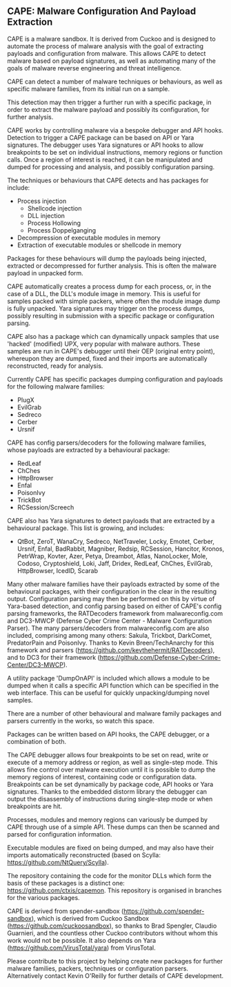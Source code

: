 ## CAPE: Malware Configuration And Payload Extraction

CAPE is a malware sandbox. It is derived from Cuckoo and is designed to automate the process of malware analysis with the goal of extracting payloads and configuration from malware. This allows CAPE to detect malware based on payload signatures, as well as automating many of the goals of malware reverse engineering and threat intelligence.

CAPE can detect a number of malware techniques or behaviours, as well as specific malware families, from its initial run on a sample. 

This detection may then trigger a further run with a specific package, in order to extract the malware payload and possibly its configuration, for further analysis.

CAPE works by controlling malware via a bespoke debugger and API hooks. Detection to trigger a CAPE package can be based on API or Yara signatures. The debugger uses Yara signatures or API hooks to allow breakpoints to be set on individual instructions, memory regions or function calls. Once a region of interest is reached, it can be manipulated and dumped for processing and analysis, and possibly configuration parsing.

The techniques or behaviours that CAPE detects and has packages for include:
- Process injection
    - Shellcode injection
    - DLL injection
    - Process Hollowing
    - Process Doppelganging
- Decompression of executable modules in memory
- Extraction of executable modules or shellcode in memory

Packages for these behaviours will dump the payloads being injected, extracted or decompressed for further analysis. This is often the malware payload in unpacked form.

CAPE automatically creates a process dump for each process, or, in the case of a DLL, the DLL's module image in memory. This is useful for samples packed with simple packers, where often the module image dump is fully unpacked. Yara signatures may trigger on the process dumps, possibly resulting in submission with a specific package or configuration parsing.
    
CAPE also has a package which can dynamically unpack samples that use 'hacked' (modified) UPX, very popular with malware authors. These samples are run in CAPE's debugger until their OEP (original entry point), whereupon they are dumped, fixed and their imports are automatically reconstructed, ready for analysis.
    
Currently CAPE has specific packages dumping configuration and payloads for the following malware families:
- PlugX
- EvilGrab
- Sedreco
- Cerber
- Ursnif

CAPE has config parsers/decoders for the following malware families, whose payloads are extracted by a behavioural package:
- RedLeaf
- ChChes
- HttpBrowser
- Enfal
- PoisonIvy
- TrickBot
- RCSession/Screech

CAPE also has Yara signatures to detect payloads that are extracted by a behavioural package. This list is growing, and includes:
- QtBot, ZeroT, WanaCry, Sedreco, NetTraveler, Locky, Emotet, Cerber, Ursnif, Enfal, BadRabbit, Magniber, Redsip, RCSession, Hancitor, Kronos, PetrWrap, Kovter, Azer, Petya, Dreambot, Atlas, NanoLocker, Mole, Codoso, Cryptoshield, Loki, Jaff, Dridex, RedLeaf, ChChes, EvilGrab, HttpBrowser, IcedID, Scarab
    
Many other malware families have their payloads extracted by some of the behavioural packages, with their configuration in the clear in the resulting output. Configuration parsing may then be performed on this by virtue of Yara-based detection, and config parsing based on either of CAPE's config parsing frameworks, the RATDecoders framework from malwareconfig.com and DC3-MWCP (Defense Cyber Crime Center - Malware Configuration Parser). The many parsers/decoders from malwareconfig.com are also included, comprising among many others: Sakula, Trickbot, DarkComet, PredatorPain and PoisonIvy. Thanks to Kevin Breen/TechAnarchy for this framework and parsers (https://github.com/kevthehermit/RATDecoders), and to DC3 for their framework (https://github.com/Defense-Cyber-Crime-Center/DC3-MWCP).

A utility package 'DumpOnAPI' is included which allows a module to be dumped when it calls a specific API function which can be specified in the web interface. This can be useful for quickly unpacking/dumping novel samples.

There are a number of other behavioural and malware family packages and parsers currently in the works, so watch this space.
    
Packages can be written based on API hooks, the CAPE debugger, or a combination of both.

The CAPE debugger allows four breakpoints to be set on read, write or execute of a memory address or region, as well as single-step mode. This allows fine control over malware execution until it is possible to dump the memory regions of interest, containing code or configuration data. Breakpoints can be set dynamically by package code, API hooks or Yara signatures. Thanks to the embedded distorm library the debugger can output the disassembly of instructions during single-step mode or when breakpoints are hit.

Processes, modules and memory regions can variously be dumped by CAPE through use of a simple API. These dumps can then be scanned and parsed for configuration information.

Executable modules are fixed on being dumped, and may also have their imports automatically reconstructed (based on Scylla: https://github.com/NtQuery/Scylla).

The repository containing the code for the monitor DLLs which form the basis of these packages is a distinct one: https://github.com/ctxis/capemon. This repository is organised in branches for the various packages.

CAPE is derived from spender-sandbox (https://github.com/spender-sandbox), which is derived from Cuckoo Sandbox (https://github.com/cuckoosandbox), so thanks to Brad Spengler, Claudio Guarnieri, and the countless other Cuckoo contributors without whom this work would not be possible. It also depends on Yara (https://github.com/VirusTotal/yara) from VirusTotal.

Please contribute to this project by helping create new packages for further malware families, packers, techniques or configuration parsers. Alternatively contact Kevin O'Reilly for further details of CAPE development.
